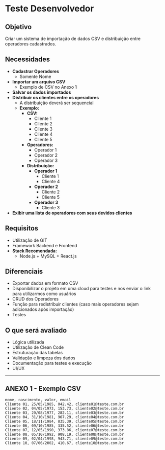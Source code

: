 # Teste Desenvolvedor

## Objetivo

Criar um sistema de importação de dados CSV e distribuição entre operadores cadastrados.

## Necessidades

- **Cadastrar Operadores**
  - Somente Nome
- **Importar um arquivo CSV**
  - Exemplo de CSV no Anexo 1
- **Salvar os dados importados**
- **Distribuir os clientes entre os operadores**
  - A distribuição deverá ser sequencial
  - **Exemplo:**
    - **CSV:**
      - Cliente 1
      - Cliente 2
      - Cliente 3
      - Cliente 4
      - Cliente 5
    - **Operadores:**
      - Operador 1
      - Operador 2
      - Operador 3
    - **Distribuição:**
      - **Operador 1**
        - Cliente 1
        - Cliente 4
      - **Operador 2**
        - Cliente 2
        - Cliente 5
      - **Operador 3**
        - Cliente 3
- **Exibir uma lista de operadores com seus devidos clientes**

## Requisitos

- Utilização de GIT
- Framework Backend e Frontend
- **Stack Recomendada:**
  - Node.js + MySQL + React.js

## Diferenciais

- Exportar dados em formato CSV
- Disponibilizar o projeto em uma cloud para testes e nos enviar o link para utilizarmos como usuários
- CRUD dos Operadores
- Função para redistribuir clientes (caso mais operadores sejam adicionados após importação)
- Testes

## O que será avaliado

- Lógica utilizada
- Utilização de Clean Code
- Estruturação das tabelas
- Validação e limpeza dos dados
- Documentação para testes e execução
- UI/UX

---

## ANEXO 1 - Exemplo CSV

```csv
nome, nascimento, valor, email
Cliente 01, 25/05/1985, 042.42, cliente01@teste.com.br
Cliente 02, 04/05/1973, 153.73, cliente02@teste.com.br
Cliente 03, 20/08/1977, 282.11, cliente03@teste.com.br
Cliente 04, 31/10/1981, 967.29, cliente04@teste.com.br
Cliente 05, 18/11/1984, 835.39, cliente05@teste.com.br
Cliente 06, 09/10/1985, 335.52, cliente06@teste.com.br
Cliente 07, 12/05/1990, 373.86, cliente07@teste.com.br
Cliente 08, 05/10/1992, 908.19, cliente08@teste.com.br
Cliente 09, 02/04/1998, 943.71, cliente09@teste.com.br
Cliente 10, 07/06/2002, 410.67, cliente10@teste.com.br
```
